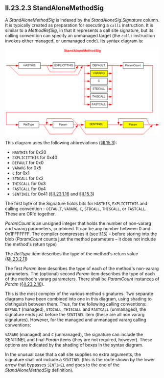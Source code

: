 ## II.23.2.3 StandAloneMethodSig

A _StandAloneMethodSig_ is indexed by the _StandAloneSig_._Signature_ column. It is typically created as preparation for executing a `calli` instruction. It is similar to a _MethodRefSig_, in that it represents a call site signature, but its calling convention can specify an unmanaged target (the `calli` instruction invokes either managed, or unmanaged code). Its syntax diagram is: 

 ![](ii.23.2.3-standalonemethodsig-figure-1.png)

This diagram uses the following abbreviations (§[II.15.3](ii.15.3-calling-convention.md)):

 * `HASTHIS` for 0x20
 * `EXPLICITTHIS` for 0x40
 * `DEFAULT` for 0x0
 * `VARARG` for 0x5
 * `C` for 0x1
 * `STDCALL` for 0x2
 * `THISCALL` for 0x3
 * `FASTCALL` for 0x4
 * `SENTINEL` for 0x41 (§[II.23.1.16](ii.23.1.16-element-types-used-in-signatures.md) and §[II.15.3](ii.15.3-calling-convention.md))

The first byte of the Signature holds bits for `HASTHIS`, `EXPLICITTHIS` and calling convention &ndash; `DEFAULT`, `VARARG`, `C`, `STDCALL`, `THISCALL`, or `FASTCALL`. These are OR'd together.

_ParamCount_ is an unsigned integer that holds the number of non-vararg and vararg parameters, combined. It can be any number between 0 and 0x1FFFFFFF. The compiler compresses it (see §[15](#todo-missing-hyperlink)) &ndash; before storing into the blob (_ParamCount_ counts just the method parameters &ndash; it does not include the method's return type)

The _RetType_ item describes the type of the method's return value (§[II.23.2.11](ii.23.2.11-rettype.md)) 

The first _Param_ item describes the type of each of the method's non-vararg parameters. The (optional) second _Param_ item describes the type of each of the method's vararg parameters. There shall be _ParamCount_ instances of _Param_ (§[II.23.2.10](ii.23.2.10-param.md)).

This is the most complex of the various method signatures. Two separate diagrams have been combined into one in this diagram, using shading to distinguish between them. Thus, for the following calling conventions: `DEFAULT` (managed), `STDCALL`, `THISCALL` and `FASTCALL` (unmanaged), the signature ends just before the `SENTINEL` item (these are all non vararg signatures). However, for the managed and unmanaged vararg calling conventions:

`VARARG` (managed) and `C` (unmanaged), the signature can include the SENTINEL and final _Param_ items (they are not required, however). These options are indicated by the shading of boxes in the syntax diagram.

In the unusual case that a call site supplies no extra arguments, the signature shall not include a `SENTINEL` (this is the route shown by the lower arrow that bypasses `SENTINEL` and goes to the end of the _StandAloneMethodSig_ definition).
